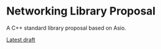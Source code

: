 # Networking Library Proposal

A C++ standard library proposal based on Asio.

[Latest draft](http://chriskohlhoff.github.io/asio-tr2/)
